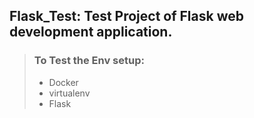 ## Flask_Test: Test Project of Flask web development application. 

> ### To Test the Env setup:
> - Docker
> - virtualenv 
> - Flask
